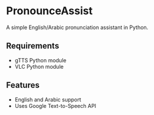 # PronounceAssist
A simple English/Arabic pronunciation assistant in Python.

## Requirements
- gTTS Python module
- VLC Python module

## Features
- English and Arabic support
- Uses Google Text-to-Speech API
